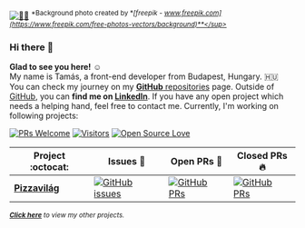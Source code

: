 [![👋🏻](https://i.imgur.com/6rE4AkG.png)](https://github.com/bgunne)
<sup>*Background photo created by **[freepik - www.freepik.com](https://www.freepik.com/free-photos-vectors/background)**</sup>*
### Hi there :wave:
**Glad to see you here!** :relaxed:
<br>My name is Tamás, a front-end developer from Budapest, Hungary. 🇭🇺
<br>You can check my journey on my [**GitHub** repositories](https://github.com/bgunne?tab=repositories) page. Outside of [GitHub](https://github.com/bgunne), you can **find me on [LinkedIn](https://www.linkedin.com/in/tam%C3%A1s-u-9310781a3/)**. If you have any open project which needs a helping hand, feel free to contact me. Currently, I'm working on following projects:

[![PRs Welcome](https://img.shields.io/badge/PRs-welcome-brightgreen.svg?style=flat&logo=github)](https://github.com/bgunne) [![Visitors](https://visitor-badge.glitch.me/badge?page_id=bgunne.visitor-badge)](https://github.com/bgunne) [![Open Source Love](https://badges.frapsoft.com/os/v2/open-source.svg?v=103)](https://github.com/bgunne)

|      Project :octocat:   |     Issues :bug:   | Open PRs :bell:  | Closed PRs :fire:  |
|-------------|-------------------|---|---|
| [**Pizzavilág**](https://github.com/bgunne/pizzavilag) | [![GitHub issues](https://img.shields.io/github/issues/bgunne/pizzavilag?color=green&logo=github&style=flat)](https://github.com/bgunne/pizzavilag/issues) | [![GitHub PRs](https://img.shields.io/github/issues-pr/bgunne/pizzavilag?style=flat&logo=github)](https://github.com/bgunne/pizzavilag/pulls)  | [![GitHub PRs](https://img.shields.io/github/issues-pr-closed/bgunne/pizzavilag?style=flat&color=critical&logo=github)](https://github.com/bgunne/pizzavilag/pulls?q=is%3Apr+is%3Aclosed)  |

<sup>***[Click here](https://bgunne.github.io/)** to view my other projects.</sup>*
<!--
**bgunne/bgunne** is a ✨ _special_ ✨ repository because its `README.md` (this file) appears on your GitHub profile.

Here are some ideas to get you started:

- 🔭 I’m currently working on ...
- 🌱 I’m currently learning ...
- 👯 I’m looking to collaborate on ...
- 🤔 I’m looking for help with ...
- 💬 Ask me about ...
- 📫 How to reach me: ...
- 😄 Pronouns: ...
- ⚡ Fun fact: ...
-->
